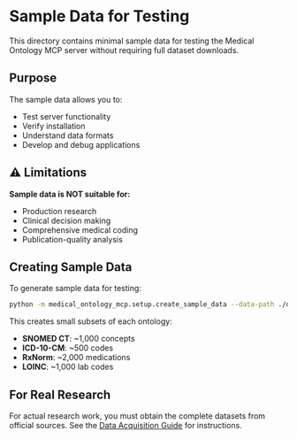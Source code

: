 # Sample Data for Testing

This directory contains minimal sample data for testing the Medical Ontology MCP server without requiring full dataset downloads.

## Purpose

The sample data allows you to:
- Test server functionality
- Verify installation
- Understand data formats
- Develop and debug applications

## ⚠️ Limitations

**Sample data is NOT suitable for:**
- Production research
- Clinical decision making
- Comprehensive medical coding
- Publication-quality analysis

## Creating Sample Data

To generate sample data for testing:

```bash
python -m medical_ontology_mcp.setup.create_sample_data --data-path ./data
```

This creates small subsets of each ontology:
- **SNOMED CT**: ~1,000 concepts
- **ICD-10-CM**: ~500 codes  
- **RxNorm**: ~2,000 medications
- **LOINC**: ~1,000 lab codes

## For Real Research

For actual research work, you must obtain the complete datasets from official sources. See the [Data Acquisition Guide](../../DATA_ACQUISITION.md) for instructions.